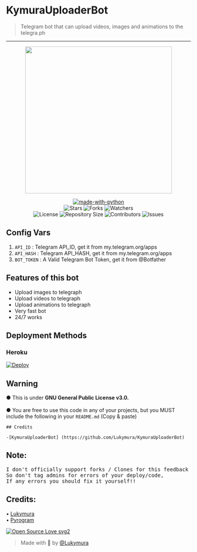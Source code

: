 <h1 align= left>KymuraUploaderBot</h1>

> Telegram bot that can upload videos, images and animations to the telegra.ph
----

<p align="center"><a href="https://t.me/Kyyomasaa"><img src="https://telegra.ph/file/fee19afb12da12d389fc3.jpg" width="400"></a></p>
    
<p align="center">
<a href="https://python.org"><img src="http://forthebadge.com/images/badges/made-with-python.svg" alt="made-with-python"></a>
<br>
    <img src="https://img.shields.io/github/stars/Lukymura/KymuraUploaderBot?style=for-the-badge" alt="Stars">
    <img src="https://img.shields.io/github/forks/Lukymura/KymuraUploaderBot?style=for-the-badge" alt="Forks">
    <img src="https://img.shields.io/github/watchers/Lukymura/KymuraUploaderBot?style=for-the-badge" alt="Watchers"> 
<br>
    <img src="https://img.shields.io/github/license/Lukymura/KymuraUploaderBot?style=for-the-badge" alt="License">
    <img src="https://img.shields.io/github/repo-size/Lukymura/KymuraUploaderBot?style=for-the-badge" alt="Repository Size">
    <img src="https://img.shields.io/github/contributors/Lukymura/KymuraUploaderBot?style=for-the-badge" alt="Contributors">
    <img src="https://img.shields.io/github/issues/Lukymura/KymuraUploaderBot?style=for-the-badge" alt="Issues">
</p>  


## Config Vars
1. `API_ID` : Telegram API_ID, get it from my.telegram.org/apps
2. `API_HASH` : Telegram API_HASH, get it from my.telegram.org/apps
3. `BOT_TOKEN` : A Valid Telegram Bot Token, get it from @Botfather

## Features of this bot

- Upload images to telegraph
- Upload videos to telegraph
- Upload animations to telegraph
- Very fast bot
- 24/7 works
  
## Deployment Methods

### Heroku

[![Deploy](https://www.herokucdn.com/deploy/button.svg)](https://heroku.com/deploy?template=https://github.com/Lukymura/KymuraUploaderBot)
 
## Warning
 ● This is under <b>GNU General Public License v3.0.</b><br><br>
 ● You are free to use this code in any of your projects, but you MUST include the following in your `README.md` (Copy & paste)<br>

```
## Credits
 
-[KymuraUploaderBot] (https://github.com/Lukymura/KymuraUploaderBot)

```

## Note: <br>

<pre>I don't officially support forks / Clones for this feedback bot,
So don't tag admins for errors of your deploy/code, 
If any errors you should fix it yourself!!</pre>

## Credits: <br>
 • <a href="https://github.com/Lukymura">Lukymura</a> <br>
 • <a href="https://github.com/pyrogram/pyrogram">Pyrogram</a> 
  
[![Open Source Love svg2](https://badges.frapsoft.com/os/v2/open-source.svg?v=103)](https://github.com/Lukymura/feedback-bot)   

> Made with 💞 by <a href="https://github.com/Lukymura">@Lukymura</a> 
   
